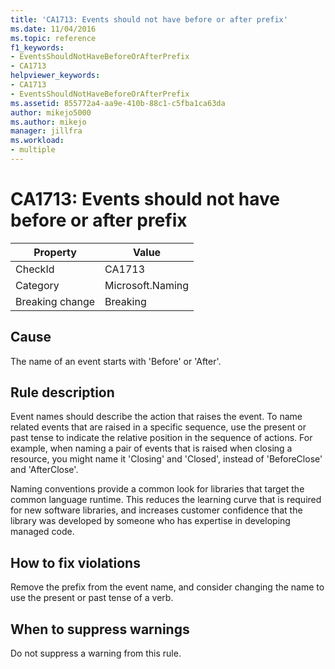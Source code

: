 ```yaml
---
title: 'CA1713: Events should not have before or after prefix'
ms.date: 11/04/2016
ms.topic: reference
f1_keywords:
- EventsShouldNotHaveBeforeOrAfterPrefix
- CA1713
helpviewer_keywords:
- CA1713
- EventsShouldNotHaveBeforeOrAfterPrefix
ms.assetid: 855772a4-aa9e-410b-88c1-c5fba1ca63da
author: mikejo5000
ms.author: mikejo
manager: jillfra
ms.workload:
- multiple
---
```

# CA1713: Events should not have before or after prefix

|Property|Value|
|-|-|
|CheckId|CA1713|
|Category|Microsoft.Naming|
|Breaking change|Breaking|

## Cause
The name of an event starts with 'Before' or 'After'.

## Rule description
Event names should describe the action that raises the event. To name related events that are raised in a specific sequence, use the present or past tense to indicate the relative position in the sequence of actions. For example, when naming a pair of events that is raised when closing a resource, you might name it 'Closing' and 'Closed', instead of 'BeforeClose' and 'AfterClose'.

Naming conventions provide a common look for libraries that target the common language runtime. This reduces the learning curve that is required for new software libraries, and increases customer confidence that the library was developed by someone who has expertise in developing managed code.

## How to fix violations
Remove the prefix from the event name, and consider changing the name to use the present or past tense of a verb.

## When to suppress warnings
Do not suppress a warning from this rule.
